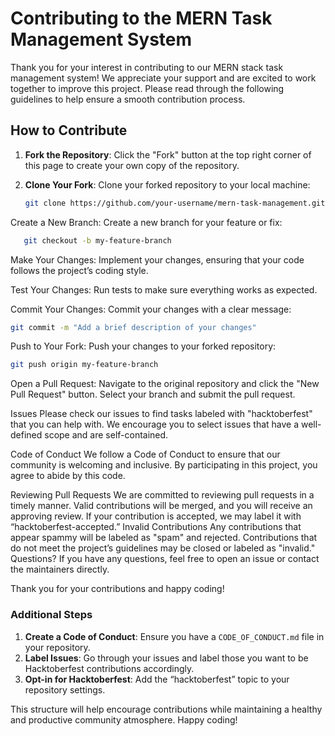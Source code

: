 # Contributing to the MERN Task Management System

Thank you for your interest in contributing to our MERN stack task management system! We appreciate your support and are excited to work together to improve this project. Please read through the following guidelines to help ensure a smooth contribution process.

## How to Contribute

1. **Fork the Repository**: Click the "Fork" button at the top right corner of this page to create your own copy of the repository.

2. **Clone Your Fork**: Clone your forked repository to your local machine:
   ```bash
   git clone https://github.com/your-username/mern-task-management.git
Create a New Branch: Create a new branch for your feature or fix:

```bash
   git checkout -b my-feature-branch
```
Make Your Changes: Implement your changes, ensuring that your code follows the project’s coding style.

Test Your Changes: Run tests to make sure everything works as expected.

Commit Your Changes: Commit your changes with a clear message:
``` bash
git commit -m "Add a brief description of your changes"
```
Push to Your Fork: Push your changes to your forked repository:
``` bash
git push origin my-feature-branch
```
Open a Pull Request: Navigate to the original repository and click the "New Pull Request" button. Select your branch and submit the pull request.

Issues
Please check our issues to find tasks labeled with "hacktoberfest" that you can help with. We encourage you to select issues that have a well-defined scope and are self-contained.

Code of Conduct
We follow a Code of Conduct to ensure that our community is welcoming and inclusive. By participating in this project, you agree to abide by this code.

Reviewing Pull Requests
We are committed to reviewing pull requests in a timely manner.
Valid contributions will be merged, and you will receive an approving review.
If your contribution is accepted, we may label it with “hacktoberfest-accepted.”
Invalid Contributions
Any contributions that appear spammy will be labeled as "spam" and rejected.
Contributions that do not meet the project’s guidelines may be closed or labeled as "invalid."
Questions?
If you have any questions, feel free to open an issue or contact the maintainers directly.

Thank you for your contributions and happy coding!


### Additional Steps

1. **Create a Code of Conduct**: Ensure you have a `CODE_OF_CONDUCT.md` file in your repository.
2. **Label Issues**: Go through your issues and label those you want to be Hacktoberfest contributions accordingly.
3. **Opt-in for Hacktoberfest**: Add the “hacktoberfest” topic to your repository settings.

This structure will help encourage contributions while maintaining a healthy and productive community atmosphere. Happy coding!
